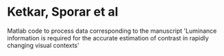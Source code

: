 # Ketkar, Sporar et al
Matlab code to process data corresponding to the manuscript 'Luminance information is required for the accurate estimation of contrast in rapidly changing visual contexts'
